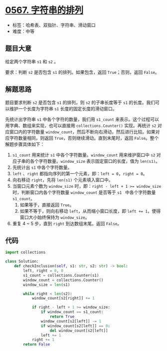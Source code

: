 # [0567. 字符串的排列](https://leetcode.cn/problems/permutation-in-string/)

- 标签：哈希表、双指针、字符串、滑动窗口
- 难度：中等

## 题目大意

给定两个字符串 `s1` 和 `s2` 。

要求：判断 `s2` 是否包含 `s1` 的排列。如果包含，返回 `True`；否则，返回 `False`。

## 解题思路

题目要求判断 `s2` 是否包含 `s1` 的排列，则 `s2` 的子串长度等于 `s1` 的长度。我们可以维护一个长度为字符串 `s1` 长度的固定长度的滑动窗口。

先统计出字符串  `s1` 中各个字符的数量，我们用 `s1_count` 来表示。这个过程可以用字典、数组来实现，也可以直接用 `collections.Counter()` 实现。再统计 `s2` 对应窗口内的字符数量 `window_count`，然后不断向右滑动，然后进行比较。如果对应字符数量相同，则返回 `True`，否则继续滑动。直到末尾时，返回 `False`。整个解题步骤具体如下：

1. `s1_count` 用来统计 `s1` 中各个字符数量。`window_count` 用来维护窗口中 `s2` 对应子串的各个字符数量。`window_size` 表示固定窗口的长度，值为 `len(s1)`。
2. 先统计出 `s1` 中各个字符数量。
3. `left` 、`right` 都指向序列的第一个元素，即：`left = 0`，`right = 0`。
4. 向右移动 `right`，先将 `len(s1)` 个元素填入窗口中。
5. 当窗口元素个数为 `window_size` 时，即：`right - left + 1 >= window_size` 时，判断窗口内各个字符数量 `window_count` 是否等于 `s1 ` 中各个字符数量 `s1_count`。
   1. 如果等于，直接返回 `True`。
   2. 如果不等于，则向右移动 `left`，从而缩小窗口长度，即 `left += 1`，使得窗口大小始终保持为 `window_size`。
6. 重复 4 ~ 5 步，直到 `right` 到达数组末尾。返回 `False`。

## 代码

```python
import collections

class Solution:
    def checkInclusion(self, s1: str, s2: str) -> bool:
        left, right = 0, 0
        s1_count = collections.Counter(s1)
        window_count = collections.Counter()
        window_size = len(s1)

        while right < len(s2):
            window_count[s2[right]] += 1

            if right - left + 1 >= window_size:
                if window_count == s1_count:
                    return True
                window_count[s2[left]] -= 1
                if window_count[s2[left]] == 0:
                    del window_count[s2[left]]
                left += 1
            right += 1
        return False
```

